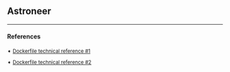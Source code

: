 ## Astroneer

---
#### References

<sub>

➧  [Dockerfile technical reference #1][repo-1]

➧  [Dockerfile technical reference #2][repo-2]

</sub>

[repo-1]: https://github.com/barumel/docker-astroneer-server
[repo-2]: https://github.com/alatnet/astroneer-docker-server
